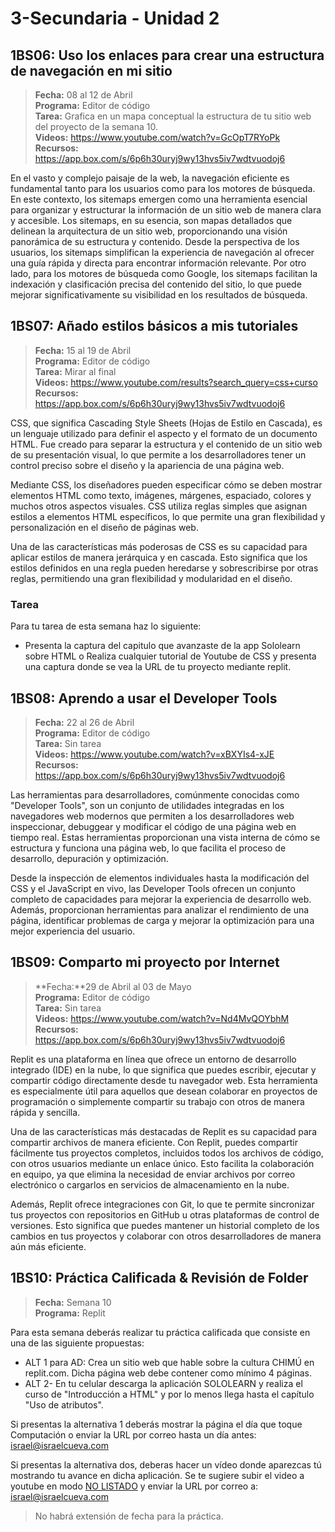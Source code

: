 # 3-Secundaria - Unidad 2

## 1BS06: Uso los enlaces para crear una estructura de navegación en mi sitio

> <i class="bi bi-calendar"></i> **Fecha:** 08 al 12 de Abril<br><i class="bi bi-laptop"></i> **Programa:** Editor de código <br><i class="bi bi-clipboard-check"></i> **Tarea:** Grafica en un mapa conceptual la estructura de tu sitio web del proyecto de la semana 10. <br><i class="bi bi-youtube txt-red"></i> **Videos:** https://www.youtube.com/watch?v=GcOpT7RYoPk<br><i class="bi bi-files"></i> **Recursos:** https://app.box.com/s/6p6h30uryj9wy13hvs5iv7wdtvuodoj6

En el vasto y complejo paisaje de la web, la navegación eficiente es fundamental tanto para los usuarios como para los motores de búsqueda. En este contexto, los sitemaps emergen como una herramienta esencial para organizar y estructurar la información de un sitio web de manera clara y accesible. Los sitemaps, en su esencia, son mapas detallados que delinean la arquitectura de un sitio web, proporcionando una visión panorámica de su estructura y contenido. Desde la perspectiva de los usuarios, los sitemaps simplifican la experiencia de navegación al ofrecer una guía rápida y directa para encontrar información relevante. Por otro lado, para los motores de búsqueda como Google, los sitemaps facilitan la indexación y clasificación precisa del contenido del sitio, lo que puede mejorar significativamente su visibilidad en los resultados de búsqueda.

## 1BS07: Añado estilos básicos a mis tutoriales

> <i class="bi bi-calendar"></i> **Fecha:** 15 al 19 de Abril<br><i class="bi bi-laptop"></i> **Programa:** Editor de código <br><i class="bi bi-clipboard-check"></i> **Tarea:** Mirar al final<br><i class="bi bi-youtube txt-red"></i> **Videos:** https://www.youtube.com/results?search_query=css+curso<br><i class="bi bi-files"></i> **Recursos:** https://app.box.com/s/6p6h30uryj9wy13hvs5iv7wdtvuodoj6

CSS, que significa Cascading Style Sheets (Hojas de Estilo en Cascada), es un lenguaje utilizado para definir el aspecto y el formato de un documento HTML. Fue creado para separar la estructura y el contenido de un sitio web de su presentación visual, lo que permite a los desarrolladores tener un control preciso sobre el diseño y la apariencia de una página web.

Mediante CSS, los diseñadores pueden especificar cómo se deben mostrar elementos HTML como texto, imágenes, márgenes, espaciado, colores y muchos otros aspectos visuales. CSS utiliza reglas simples que asignan estilos a elementos HTML específicos, lo que permite una gran flexibilidad y personalización en el diseño de páginas web.

Una de las características más poderosas de CSS es su capacidad para aplicar estilos de manera jerárquica y en cascada. Esto significa que los estilos definidos en una regla pueden heredarse y sobrescribirse por otras reglas, permitiendo una gran flexibilidad y modularidad en el diseño.

### Tarea

Para tu tarea de esta semana haz lo siguiente:

- Presenta la captura del capitulo que avanzaste de la app Sololearn sobre HTML o Realiza cualquier tutorial de Youtube de CSS y presenta una captura donde se vea la URL de tu proyecto mediante replit.

## 1BS08: Aprendo a usar el Developer Tools

> <i class="bi bi-calendar"></i> **Fecha:** 22 al 26 de Abril<br><i class="bi bi-laptop"></i> **Programa:** Editor de código <br><i class="bi bi-clipboard-check"></i> **Tarea:** Sin tarea<br><i class="bi bi-youtube txt-red"></i> **Videos:** https://www.youtube.com/watch?v=xBXYIs4-xJE<br><i class="bi bi-files"></i> **Recursos:** https://app.box.com/s/6p6h30uryj9wy13hvs5iv7wdtvuodoj6

Las herramientas para desarrolladores, comúnmente conocidas como "Developer Tools", son un conjunto de utilidades integradas en los navegadores web modernos que permiten a los desarrolladores web inspeccionar, debuggear y modificar el código de una página web en tiempo real. Estas herramientas proporcionan una vista interna de cómo se estructura y funciona una página web, lo que facilita el proceso de desarrollo, depuración y optimización.

Desde la inspección de elementos individuales hasta la modificación del CSS y el JavaScript en vivo, las Developer Tools ofrecen un conjunto completo de capacidades para mejorar la experiencia de desarrollo web. Además, proporcionan herramientas para analizar el rendimiento de una página, identificar problemas de carga y mejorar la optimización para una mejor experiencia del usuario.

<div class="currentTheme">

## 1BS09: Comparto mi proyecto por Internet

> <i class="bi bi-calendar"></i> **Fecha:**29 de Abril al 03 de Mayo<br><i class="bi bi-laptop"></i> **Programa:** Editor de código <br><i class="bi bi-clipboard-check"></i> **Tarea:** Sin tarea<br><i class="bi bi-youtube txt-red"></i> **Videos:** https://www.youtube.com/watch?v=Nd4MvQOYbhM<br><i class="bi bi-files"></i> **Recursos:** https://app.box.com/s/6p6h30uryj9wy13hvs5iv7wdtvuodoj6

Replit es una plataforma en línea que ofrece un entorno de desarrollo integrado (IDE) en la nube, lo que significa que puedes escribir, ejecutar y compartir código directamente desde tu navegador web. Esta herramienta es especialmente útil para aquellos que desean colaborar en proyectos de programación o simplemente compartir su trabajo con otros de manera rápida y sencilla.

Una de las características más destacadas de Replit es su capacidad para compartir archivos de manera eficiente. Con Replit, puedes compartir fácilmente tus proyectos completos, incluidos todos los archivos de código, con otros usuarios mediante un enlace único. Esto facilita la colaboración en equipo, ya que elimina la necesidad de enviar archivos por correo electrónico o cargarlos en servicios de almacenamiento en la nube.

Además, Replit ofrece integraciones con Git, lo que te permite sincronizar tus proyectos con repositorios en GitHub u otras plataformas de control de versiones. Esto significa que puedes mantener un historial completo de los cambios en tus proyectos y colaborar con otros desarrolladores de manera aún más eficiente.

</div>

## 1BS10: Práctica Calificada & Revisión de Folder

> <i class="bi bi-calendar"></i> **Fecha:** Semana 10<br><i class="bi bi-laptop"></i> **Programa:** Replit

Para esta semana deberás realizar tu práctica calificada que consiste en una de las siguiente propuestas:

- ALT 1 para AD: Crea un sitio web que hable sobre la cultura CHIMÚ en replit.com. Dicha página web debe contener como mínimo 4 páginas.
- ALT 2- En tu celular descarga la aplicación SOLOLEARN y realiza el curso de "Introducción a HTML" y por lo menos llega hasta el capítulo "Uso de atributos".

Si presentas la alternativa 1 deberás mostrar la página el día que toque Computación o enviar la URL por correo hasta un día antes: israel@israelcueva.com

Si presentas la alternativa dos, deberas hacer un vídeo donde aparezcas tú mostrando tu avance en dicha aplicación. Se te sugiere subir el video a youtube en modo [NO LISTADO](https://www.youtube.com/watch?v=8aBlrlKH-ks) y enviar la URL por correo a: israel@israelcueva.com

> No habrá extensión de fecha para la práctica.